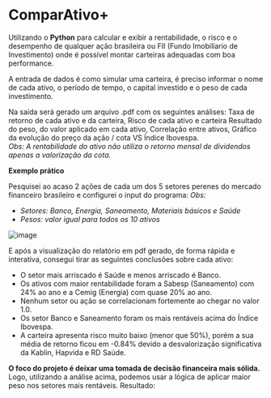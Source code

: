 # ComparAtivo+

Utilizando o **Python** para calcular e exibir a rentabilidade, o risco e o desempenho de qualquer ação brasileira ou FII (Fundo Imobilíario de Investimento) onde é possível montar carteiras adequadas com boa performance.

A entrada de dados é como simular uma carteira, é preciso informar o nome de cada ativo, o período de tempo, o capital investido e o peso de cada investimento.

Na saída será gerado um arquivo .pdf com os seguintes análises: Taxa de retorno de cada ativo e da carteira, Risco de cada ativo e carteira Resultado do peso, do valor aplicado em cada ativo, Correlação entre ativos, Gráfico da evolução do preço da ação / cota VS Índice Ibovespa.    
_Obs: A rentabilidade do ativo não utiliza o retorno mensal de dividendos apenas a valorização da cota._

**Exemplo prático**

Pesquisei ao acaso 2 ações de cada um dos 5 setores perenes do mercado financeiro brasileiro e configurei o input do programa:
_Obs:_
- _Setores: Banco, Energia, Saneamento, Materiais básicos e Saúde_
- _Pesos: valor igual para todos os 10 ativos_


![image](https://github.com/user-attachments/assets/62dbbfa3-808a-4853-8598-b3d651134649)

E após a visualização do relatório em pdf gerado, de forma rápida e interativa, consegui tirar as seguintes conclusões sobre cada ativo:
- O setor mais arriscado é Saúde e menos arriscado é Banco.
- Os ativos com maior rentabilidade foram a Sabesp (Saneamento) com 24% ao ano e a Cemig (Energia) com quase 20% ao ano.
- Nenhum setor ou ação se correlacionam fortemente ao chegar no valor 1.0.
- Os setor Banco e Saneamento foram os mais rentáveis acima do Índice Ibovespa.
- A carteira apresenta risco muito baixo (menor que 50%), porém a sua média de retorno ficou em -0.84% devido a desvalorização significativa da Kablin, Hapvida e RD Saúde.

**O foco do projeto é deixar uma tomada de decisão financeira mais sólida.**
Logo, utilizando a análise acima, podemos usar a lógica de aplicar maior peso nos setores mais rentáveis.
Resultado: 





